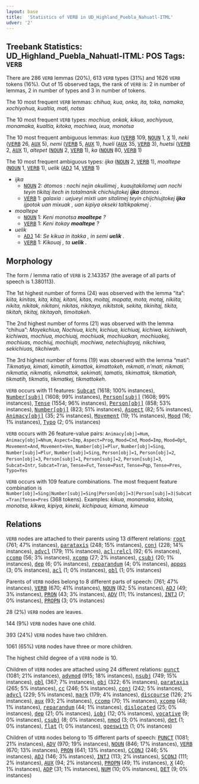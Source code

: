 ```yaml
---
layout: base
title:  'Statistics of VERB in UD_Highland_Puebla_Nahuatl-ITML'
udver: '2'
---
```


## Treebank Statistics: UD_Highland_Puebla_Nahuatl-ITML: POS Tags: `VERB`

There are 286 `VERB` lemmas (20%), 613 `VERB` types (31%) and 1626 `VERB` tokens (16%).
Out of 15 observed tags, the rank of `VERB` is: 2 in number of lemmas, 2 in number of types and 3 in number of tokens.

The 10 most frequent `VERB` lemmas: <em>chihua, kua, onka, ita, toka, namaka, xochiyohua, kualtia, mati, notsa</em>

The 10 most frequent `VERB` types:  <em>mochiua, onkak, kikua, xochiyoua, monamaka, kualtia, kitoka, mochiwa, ixua, monotsa</em>

The 10 most frequent ambiguous lemmas: <em>kua</em> (<tt><a href="azz_itml-pos-VERB.html">VERB</a></tt> 109, <tt><a href="azz_itml-pos-NOUN.html">NOUN</a></tt> 1, <tt><a href="azz_itml-pos-X.html">X</a></tt> 1), <em>neki</em> (<tt><a href="azz_itml-pos-VERB.html">VERB</a></tt> 26, <tt><a href="azz_itml-pos-AUX.html">AUX</a></tt> 5), <em>nemi</em> (<tt><a href="azz_itml-pos-VERB.html">VERB</a></tt> 5, <tt><a href="azz_itml-pos-AUX.html">AUX</a></tt> 1), <em>hueli</em> (<tt><a href="azz_itml-pos-AUX.html">AUX</a></tt> 35, <tt><a href="azz_itml-pos-VERB.html">VERB</a></tt> 3), <em>huetsi</em> (<tt><a href="azz_itml-pos-VERB.html">VERB</a></tt> 2, <tt><a href="azz_itml-pos-AUX.html">AUX</a></tt> 1), <em>altepet</em> (<tt><a href="azz_itml-pos-NOUN.html">NOUN</a></tt> 2, <tt><a href="azz_itml-pos-VERB.html">VERB</a></tt> 1), <em>ka</em> (<tt><a href="azz_itml-pos-NOUN.html">NOUN</a></tt> 80, <tt><a href="azz_itml-pos-VERB.html">VERB</a></tt> 1)

The 10 most frequent ambiguous types:  <em>ijka</em> (<tt><a href="azz_itml-pos-NOUN.html">NOUN</a></tt> 2, <tt><a href="azz_itml-pos-VERB.html">VERB</a></tt> 1), <em>moaltepe</em> (<tt><a href="azz_itml-pos-NOUN.html">NOUN</a></tt> 1, <tt><a href="azz_itml-pos-VERB.html">VERB</a></tt> 1), <em>uelik</em> (<tt><a href="azz_itml-pos-ADJ.html">ADJ</a></tt> 14, <tt><a href="azz_itml-pos-VERB.html">VERB</a></tt> 1)


* <em>ijka</em>
  * <tt><a href="azz_itml-pos-NOUN.html">NOUN</a></tt> 2: <em>átomos : nochi nejin okuilimej , kuaujtakilomej uan nochi teyin tikitaj itech in totalmanik chichiujtokej <b>ijka</b> átomos .</em>
  * <tt><a href="azz_itml-pos-VERB.html">VERB</a></tt> 1: <em>galaxia : uejueyi mixti uan sitalimej teyin chijchiujtokej <b>ijka</b> ijpotok uan mixuak , uan kipiya okseki taltikpakmej .</em>
* <em>moaltepe</em>
  * <tt><a href="azz_itml-pos-NOUN.html">NOUN</a></tt> 1: <em>Keni monotsa <b>moaltepe</b> ?</em>
  * <tt><a href="azz_itml-pos-VERB.html">VERB</a></tt> 1: <em>Keni itokay <b>moaltepe</b> ?</em>
* <em>uelik</em>
  * <tt><a href="azz_itml-pos-ADJ.html">ADJ</a></tt> 14: <em>Se kikua in itakka , in semi <b>uelik</b> .</em>
  * <tt><a href="azz_itml-pos-VERB.html">VERB</a></tt> 1: <em>Kikouaj , ta <b>uelik</b> .</em>

## Morphology

The form / lemma ratio of `VERB` is 2.143357 (the average of all parts of speech is 1.380113).

The 1st highest number of forms (24) was observed with the lemma “ita”: <em>kiita, kinitas, kita, kitaj, kitani, kitas, moitaj, mopata, mota, motaj, nikiita, nikita, nikitak, nikitani, nikitas, nikitaya, nikitstok, sekita, tikinitaj, tikita, tikitah, tikitaj, tikitayah, timoitakeh</em>.

The 2nd highest number of forms (21) was observed with the lemma “chihua”: <em>Moyekchiua, Nochiua, kichi, kichiua, kichiuaj, kichiwa, kichiwah, kichiwas, mochiua, mochiuaj, mochiuak, mochiuakan, mochiuakej, mochiuas, mochiuj, mochiujti, mochiwa, netechiujtoyaj, nikchiwa, sekichiuas, tikchiwah</em>.

The 3rd highest number of forms (19) was observed with the lemma “mati”: <em>Tikmatiya, kimati, kimatih, kimattok, kimattokeh, mkmati, n'mati, nikmati, nikmatia, nikmatis, nikmattok, sekimati, tamatis, tikimattok, tikmatiah, tikmatih, tikmatis, tikmatkej, tikmattokeh</em>.

`VERB` occurs with 11 features: <tt><a href="azz_itml-feat-Subcat.html">Subcat</a></tt> (1618; 100% instances), <tt><a href="azz_itml-feat-Number-subj.html">Number[subj]</a></tt> (1608; 99% instances), <tt><a href="azz_itml-feat-Person-subj.html">Person[subj]</a></tt> (1608; 99% instances), <tt><a href="azz_itml-feat-Tense.html">Tense</a></tt> (1554; 96% instances), <tt><a href="azz_itml-feat-Person-obj.html">Person[obj]</a></tt> (858; 53% instances), <tt><a href="azz_itml-feat-Number-obj.html">Number[obj]</a></tt> (823; 51% instances), <tt><a href="azz_itml-feat-Aspect.html">Aspect</a></tt> (82; 5% instances), <tt><a href="azz_itml-feat-Animacy-obj.html">Animacy[obj]</a></tt> (35; 2% instances), <tt><a href="azz_itml-feat-Movement.html">Movement</a></tt> (19; 1% instances), <tt><a href="azz_itml-feat-Mood.html">Mood</a></tt> (16; 1% instances), <tt><a href="azz_itml-feat-Typo.html">Typo</a></tt> (2; 0% instances)

`VERB` occurs with 26 feature-value pairs: `Animacy[obj]=Hum`, `Animacy[obj]=Nhum`, `Aspect=Imp`, `Aspect=Prog`, `Mood=Cnd`, `Mood=Imp`, `Mood=Opt`, `Movement=And`, `Movement=Ven`, `Number[obj]=Plur`, `Number[obj]=Sing`, `Number[subj]=Plur`, `Number[subj]=Sing`, `Person[obj]=1`, `Person[obj]=2`, `Person[obj]=3`, `Person[subj]=1`, `Person[subj]=2`, `Person[subj]=3`, `Subcat=Intr`, `Subcat=Tran`, `Tense=Fut`, `Tense=Past`, `Tense=Pqp`, `Tense=Pres`, `Typo=Yes`

`VERB` occurs with 109 feature combinations.
The most frequent feature combination is `Number[obj]=Sing|Number[subj]=Sing|Person[obj]=3|Person[subj]=3|Subcat=Tran|Tense=Pres` (368 tokens).
Examples: <em>kikua, monamaka, kitoka, monotsa, kikwa, kipiya, kineki, kichipaua, kimana, kimeua</em>


## Relations

`VERB` nodes are attached to their parents using 13 different relations: <tt><a href="azz_itml-dep-root.html">root</a></tt> (761; 47% instances), <tt><a href="azz_itml-dep-parataxis.html">parataxis</a></tt> (248; 15% instances), <tt><a href="azz_itml-dep-conj.html">conj</a></tt> (228; 14% instances), <tt><a href="azz_itml-dep-advcl.html">advcl</a></tt> (179; 11% instances), <tt><a href="azz_itml-dep-acl-relcl.html">acl:relcl</a></tt> (92; 6% instances), <tt><a href="azz_itml-dep-ccomp.html">ccomp</a></tt> (56; 3% instances), <tt><a href="azz_itml-dep-xcomp.html">xcomp</a></tt> (27; 2% instances), <tt><a href="azz_itml-dep-csubj.html">csubj</a></tt> (20; 1% instances), <tt><a href="azz_itml-dep-dep.html">dep</a></tt> (6; 0% instances), <tt><a href="azz_itml-dep-reparandum.html">reparandum</a></tt> (4; 0% instances), <tt><a href="azz_itml-dep-appos.html">appos</a></tt> (3; 0% instances), <tt><a href="azz_itml-dep-acl.html">acl</a></tt> (1; 0% instances), <tt><a href="azz_itml-dep-obl.html">obl</a></tt> (1; 0% instances)

Parents of `VERB` nodes belong to 8 different parts of speech:  (761; 47% instances), <tt><a href="azz_itml-pos-VERB.html">VERB</a></tt> (670; 41% instances), <tt><a href="azz_itml-pos-NOUN.html">NOUN</a></tt> (82; 5% instances), <tt><a href="azz_itml-pos-ADJ.html">ADJ</a></tt> (49; 3% instances), <tt><a href="azz_itml-pos-PRON.html">PRON</a></tt> (43; 3% instances), <tt><a href="azz_itml-pos-ADV.html">ADV</a></tt> (11; 1% instances), <tt><a href="azz_itml-pos-INTJ.html">INTJ</a></tt> (7; 0% instances), <tt><a href="azz_itml-pos-PROPN.html">PROPN</a></tt> (3; 0% instances)

28 (2%) `VERB` nodes are leaves.

144 (9%) `VERB` nodes have one child.

393 (24%) `VERB` nodes have two children.

1061 (65%) `VERB` nodes have three or more children.

The highest child degree of a `VERB` node is 10.

Children of `VERB` nodes are attached using 24 different relations: <tt><a href="azz_itml-dep-punct.html">punct</a></tt> (1081; 21% instances), <tt><a href="azz_itml-dep-advmod.html">advmod</a></tt> (915; 18% instances), <tt><a href="azz_itml-dep-nsubj.html">nsubj</a></tt> (749; 15% instances), <tt><a href="azz_itml-dep-obl.html">obl</a></tt> (367; 7% instances), <tt><a href="azz_itml-dep-obj.html">obj</a></tt> (322; 6% instances), <tt><a href="azz_itml-dep-parataxis.html">parataxis</a></tt> (265; 5% instances), <tt><a href="azz_itml-dep-cc.html">cc</a></tt> (246; 5% instances), <tt><a href="azz_itml-dep-conj.html">conj</a></tt> (242; 5% instances), <tt><a href="azz_itml-dep-advcl.html">advcl</a></tt> (229; 5% instances), <tt><a href="azz_itml-dep-mark.html">mark</a></tt> (179; 4% instances), <tt><a href="azz_itml-dep-discourse.html">discourse</a></tt> (126; 2% instances), <tt><a href="azz_itml-dep-aux.html">aux</a></tt> (93; 2% instances), <tt><a href="azz_itml-dep-ccomp.html">ccomp</a></tt> (70; 1% instances), <tt><a href="azz_itml-dep-xcomp.html">xcomp</a></tt> (48; 1% instances), <tt><a href="azz_itml-dep-reparandum.html">reparandum</a></tt> (44; 1% instances), <tt><a href="azz_itml-dep-dislocated.html">dislocated</a></tt> (25; 0% instances), <tt><a href="azz_itml-dep-dep.html">dep</a></tt> (21; 0% instances), <tt><a href="azz_itml-dep-iobj.html">iobj</a></tt> (12; 0% instances), <tt><a href="azz_itml-dep-vocative.html">vocative</a></tt> (9; 0% instances), <tt><a href="azz_itml-dep-csubj.html">csubj</a></tt> (8; 0% instances), <tt><a href="azz_itml-dep-nmod.html">nmod</a></tt> (3; 0% instances), <tt><a href="azz_itml-dep-det.html">det</a></tt> (1; 0% instances), <tt><a href="azz_itml-dep-flat.html">flat</a></tt> (1; 0% instances), <tt><a href="azz_itml-dep-goeswith.html">goeswith</a></tt> (1; 0% instances)

Children of `VERB` nodes belong to 15 different parts of speech: <tt><a href="azz_itml-pos-PUNCT.html">PUNCT</a></tt> (1081; 21% instances), <tt><a href="azz_itml-pos-ADV.html">ADV</a></tt> (970; 19% instances), <tt><a href="azz_itml-pos-NOUN.html">NOUN</a></tt> (846; 17% instances), <tt><a href="azz_itml-pos-VERB.html">VERB</a></tt> (670; 13% instances), <tt><a href="azz_itml-pos-PRON.html">PRON</a></tt> (641; 13% instances), <tt><a href="azz_itml-pos-CCONJ.html">CCONJ</a></tt> (246; 5% instances), <tt><a href="azz_itml-pos-ADJ.html">ADJ</a></tt> (146; 3% instances), <tt><a href="azz_itml-pos-INTJ.html">INTJ</a></tt> (113; 2% instances), <tt><a href="azz_itml-pos-SCONJ.html">SCONJ</a></tt> (111; 2% instances), <tt><a href="azz_itml-pos-AUX.html">AUX</a></tt> (94; 2% instances), <tt><a href="azz_itml-pos-PROPN.html">PROPN</a></tt> (49; 1% instances), <tt><a href="azz_itml-pos-X.html">X</a></tt> (40; 1% instances), <tt><a href="azz_itml-pos-ADP.html">ADP</a></tt> (31; 1% instances), <tt><a href="azz_itml-pos-NUM.html">NUM</a></tt> (10; 0% instances), <tt><a href="azz_itml-pos-DET.html">DET</a></tt> (9; 0% instances)

